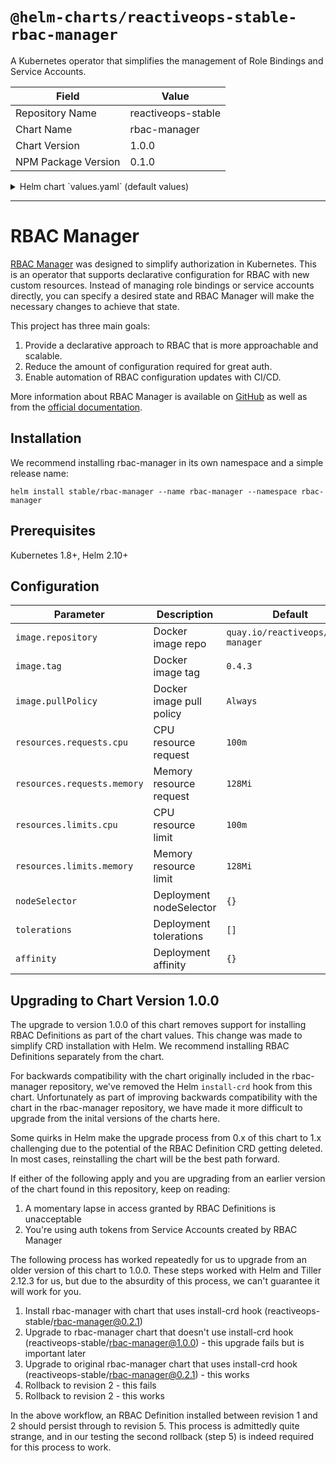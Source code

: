 # `@helm-charts/reactiveops-stable-rbac-manager`

A Kubernetes operator that simplifies the management of Role Bindings and Service Accounts.

| Field               | Value              |
| ------------------- | ------------------ |
| Repository Name     | reactiveops-stable |
| Chart Name          | rbac-manager       |
| Chart Version       | 1.0.0              |
| NPM Package Version | 0.1.0              |

<details>

<summary>Helm chart `values.yaml` (default values)</summary>

```yaml
image:
  repository: quay.io/reactiveops/rbac-manager
  tag: 0.5.0
  pullPolicy: Always
resources:
  requests:
    cpu: 100m
    memory: 128Mi
  limits:
    cpu: 100m
    memory: 128Mi
nodeSelector: {}
tolerations: []
affinity: {}
```

</details>

---

# RBAC Manager

[RBAC Manager](https://reactiveops.github.io/rbac-manager/) was designed to simplify authorization in Kubernetes. This is an operator that supports declarative configuration for RBAC with new custom resources. Instead of managing role bindings or service accounts directly, you can specify a desired state and RBAC Manager will make the necessary changes to achieve that state.

This project has three main goals:

1. Provide a declarative approach to RBAC that is more approachable and scalable.
2. Reduce the amount of configuration required for great auth.
3. Enable automation of RBAC configuration updates with CI/CD.

More information about RBAC Manager is available on [GitHub](https://github.com/reactiveops/rbac-manager) as well as from the [official documentation](https://reactiveops.github.io/rbac-manager/).

## Installation

We recommend installing rbac-manager in its own namespace and a simple release name:

```
helm install stable/rbac-manager --name rbac-manager --namespace rbac-manager
```

## Prerequisites

Kubernetes 1.8+, Helm 2.10+

## Configuration

| Parameter                   | Description              | Default                            |
| --------------------------- | ------------------------ | ---------------------------------- |
| `image.repository`          | Docker image repo        | `quay.io/reactiveops/rbac-manager` |
| `image.tag`                 | Docker image tag         | `0.4.3`                            |
| `image.pullPolicy`          | Docker image pull policy | `Always`                           |
| `resources.requests.cpu`    | CPU resource request     | `100m`                             |
| `resources.requests.memory` | Memory resource request  | `128Mi`                            |
| `resources.limits.cpu`      | CPU resource limit       | `100m`                             |
| `resources.limits.memory`   | Memory resource limit    | `128Mi`                            |
| `nodeSelector`              | Deployment nodeSelector  | `{}`                               |
| `tolerations`               | Deployment tolerations   | `[]`                               |
| `affinity`                  | Deployment affinity      | `{}`                               |

## Upgrading to Chart Version 1.0.0

The upgrade to version 1.0.0 of this chart removes support for installing RBAC Definitions as part of the chart values. This change was made to simplify CRD installation with Helm. We recommend installing RBAC Definitions separately from the chart.

For backwards compatibility with the chart originally included in the rbac-manager repository, we've removed the Helm `install-crd` hook from this chart. Unfortunately as part of improving backwards compatibility with the chart in the rbac-manager repository, we have made it more difficult to upgrade from the inital versions of the charts here.

Some quirks in Helm make the upgrade process from 0.x of this chart to 1.x challenging due to the potential of the RBAC Definition CRD getting deleted. In most cases, reinstalling the chart will be the best path forward.

If either of the following apply and you are upgrading from an earlier version of the chart found in this repository, keep on reading:

1. A momentary lapse in access granted by RBAC Definitions is unacceptable
2. You're using auth tokens from Service Accounts created by RBAC Manager

The following process has worked repeatedly for us to upgrade from an older version of this chart to 1.0.0. These steps worked with Helm and Tiller 2.12.3 for us, but due to the absurdity of this process, we can't guarantee it will work for you.

1. Install rbac-manager with chart that uses install-crd hook (reactiveops-stable/rbac-manager@0.2.1)
2. Upgrade to rbac-manager chart that doesn't use install-crd hook (reactiveops-stable/rbac-manager@1.0.0) - this upgrade fails but is important later
3. Upgrade to original rbac-manager chart that uses install-crd hook (reactiveops-stable/rbac-manager@0.2.1) - this works
4. Rollback to revision 2 - this fails
5. Rollback to revision 2 - this works

In the above workflow, an RBAC Definition installed between revision 1 and 2 should persist through to revision 5. This process is admittedly quite strange, and in our testing the second rollback (step 5) is indeed required for this process to work.

